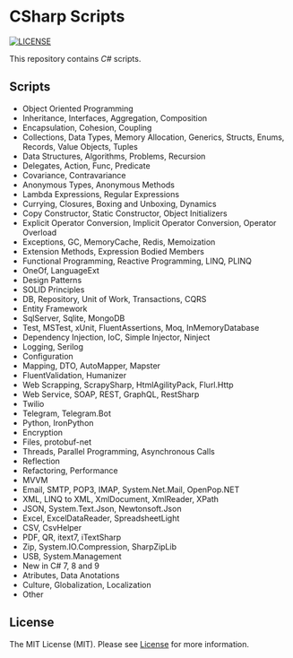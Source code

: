 # CSharp Scripts

[![LICENSE](https://img.shields.io/badge/license-MIT-green)](LICENSE)

This repository contains _C#_ scripts.

## Scripts

- Object Oriented Programming
- Inheritance, Interfaces, Aggregation, Composition
- Encapsulation, Cohesion, Coupling
- Collections, Data Types, Memory Allocation, Generics, Structs, Enums, Records, Value Objects, Tuples
- Data Structures, Algorithms, Problems, Recursion
- Delegates, Action, Func, Predicate
- Covariance, Contravariance
- Anonymous Types, Anonymous Methods
- Lambda Expressions, Regular Expressions
- Currying, Closures, Boxing and Unboxing, Dynamics
- Copy Constructor, Static Constructor, Object Initializers
- Explicit Operator Conversion, Implicit Operator Conversion, Operator Overload
- Exceptions, GC, MemoryCache, Redis, Memoization
- Extension Methods, Expression Bodied Members
- Functional Programming, Reactive Programming, LINQ, PLINQ
- OneOf, LanguageExt
- Design Patterns
- SOLID Principles
- DB, Repository, Unit of Work, Transactions, CQRS
- Entity Framework
- SqlServer, Sqlite, MongoDB
- Test, MSTest, xUnit, FluentAssertions, Moq, InMemoryDatabase
- Dependency Injection, IoC, Simple Injector, Ninject
- Logging, Serilog
- Configuration
- Mapping, DTO, AutoMapper, Mapster
- FluentValidation, Humanizer
- Web Scrapping, ScrapySharp, HtmlAgilityPack, Flurl.Http
- Web Service, SOAP, REST, GraphQL, RestSharp
- Twilio
- Telegram, Telegram.Bot
- Python, IronPython
- Encryption
- Files, protobuf-net
- Threads, Parallel Programming, Asynchronous Calls
- Reflection
- Refactoring, Performance
- MVVM
- Email, SMTP, POP3, IMAP, System.Net.Mail, OpenPop.NET
- XML, LINQ to XML, XmlDocument, XmlReader, XPath
- JSON, System.Text.Json, Newtonsoft.Json
- Excel, ExcelDataReader, SpreadsheetLight
- CSV, CsvHelper
- PDF, QR, itext7, iTextSharp
- Zip, System.IO.Compression, SharpZipLib
- USB, System.Management
- New in C# 7, 8 and 9
- Atributes, Data Anotations
- Culture, Globalization, Localization
- Other

## License

The MIT License (MIT). Please see [License](LICENSE) for more information.
